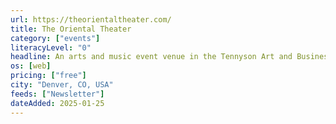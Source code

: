 ```yaml
---
url: https://theorientaltheater.com/
title: The Oriental Theater
category: ["events"]
literacyLevel: "0"
headline: An arts and music event venue in the Tennyson Art and Business district.
os: [web]
pricing: ["free"]
city: "Denver, CO, USA"
feeds: ["Newsletter"]
dateAdded: 2025-01-25
---
```

